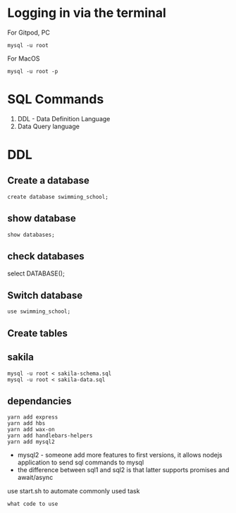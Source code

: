 
# Logging in via the terminal

For Gitpod, PC
```
mysql -u root
```

For MacOS
```
mysql -u root -p
```

# SQL Commands
1. DDL - Data Definition Language
2. Data Query language

# DDL

## Create a database
```
create database swimming_school;
```

## show database
```
show databases;
```

## check databases
select DATABASE();

## Switch database
```
use swimming_school;
```

## Create tables


## sakila 

```
mysql -u root < sakila-schema.sql
mysql -u root < sakila-data.sql
```

## dependancies
```
yarn add express
yarn add hbs
yarn add wax-on
yarn add handlebars-helpers
yarn add mysql2

```
* mysql2 - someone add more features to first versions, it allows nodejs application to send sql commands to mysql
* the difference between sql1 and sql2 is that latter supports promises and await/async

use start.sh to automate commonly used task
```
what code to use
```